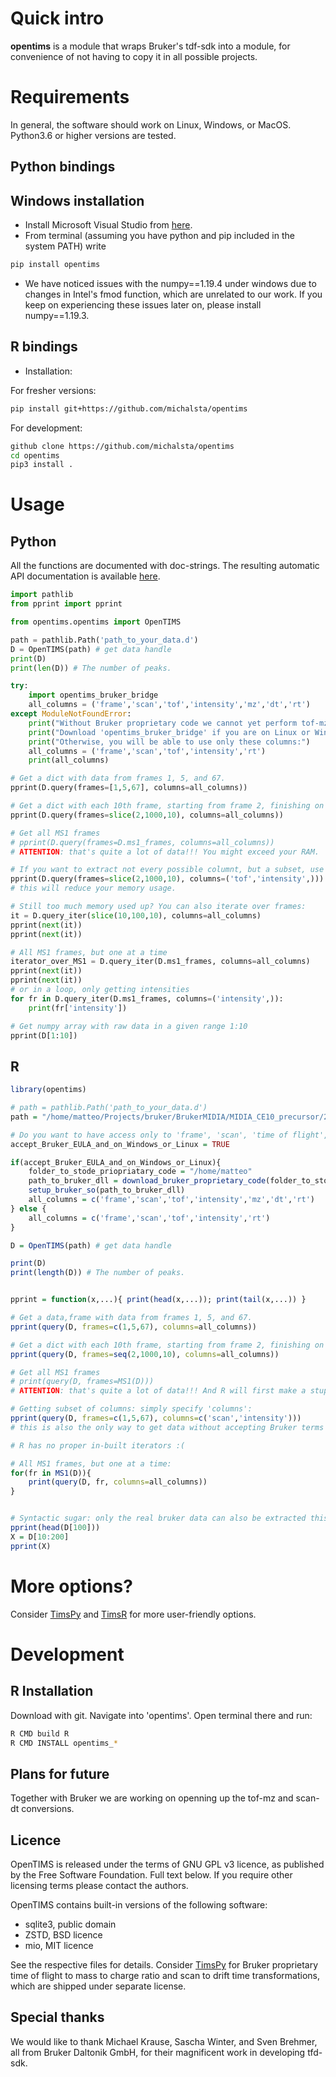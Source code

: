 # Quick intro
**opentims** is a module that wraps Bruker's tdf-sdk into a module, for convenience of not having to copy it in all possible projects.

# Requirements
In general, the software should work on Linux, Windows, or MacOS.
Python3.6 or higher versions are tested.

## Python bindings

## Windows installation

* Install Microsoft Visual Studio from [here](https://visualstudio.microsoft.com/visual-cpp-build-tools/).
* From terminal (assuming you have python and pip included in the system PATH) write
```bash
pip install opentims
```
* We have noticed issues with the numpy==1.19.4 under windows due to changes in Intel's fmod function, which are unrelated to our work. 
If you keep on experiencing these issues later on, please install numpy==1.19.3.

## R bindings

* Installation:

For fresher versions:
```bash
pip install git+https://github.com/michalsta/opentims
```

For development:
```bash
github clone https://github.com/michalsta/opentims
cd opentims
pip3 install .
```

# Usage

## Python

All the functions are documented with doc-strings.
The resulting automatic API documentation is available [here](https://michalsta.github.io/opentims/).

```python
import pathlib
from pprint import pprint

from opentims.opentims import OpenTIMS

path = pathlib.Path('path_to_your_data.d')
D = OpenTIMS(path) # get data handle
print(D)
print(len(D)) # The number of peaks.

try:
	import opentims_bruker_bridge
	all_columns = ('frame','scan','tof','intensity','mz','dt','rt')
except ModuleNotFoundError:
	print("Without Bruker proprietary code we cannot yet perform tof-mz and scan-dt transformations.")
	print("Download 'opentims_bruker_bridge' if you are on Linux or Windows.")
	print("Otherwise, you will be able to use only these columns:")
	all_columns = ('frame','scan','tof','intensity','rt')
	print(all_columns)

# Get a dict with data from frames 1, 5, and 67.
pprint(D.query(frames=[1,5,67], columns=all_columns))

# Get a dict with each 10th frame, starting from frame 2, finishing on frame 1000.   
pprint(D.query(frames=slice(2,1000,10), columns=all_columns))

# Get all MS1 frames 
# pprint(D.query(frames=D.ms1_frames, columns=all_columns))
# ATTENTION: that's quite a lot of data!!! You might exceed your RAM.

# If you want to extract not every possible columnt, but a subset, use the columns argument:
pprint(D.query(frames=slice(2,1000,10), columns=('tof','intensity',)))
# this will reduce your memory usage.

# Still too much memory used up? You can also iterate over frames:
it = D.query_iter(slice(10,100,10), columns=all_columns)
pprint(next(it))
pprint(next(it))

# All MS1 frames, but one at a time
iterator_over_MS1 = D.query_iter(D.ms1_frames, columns=all_columns)
pprint(next(it))
pprint(next(it))
# or in a loop, only getting intensities
for fr in D.query_iter(D.ms1_frames, columns=('intensity',)):
    print(fr['intensity'])

# Get numpy array with raw data in a given range 1:10
pprint(D[1:10])
```

## R

```R
library(opentims)

# path = pathlib.Path('path_to_your_data.d')
path = "/home/matteo/Projects/bruker/BrukerMIDIA/MIDIA_CE10_precursor/20190912_HeLa_Bruker_TEN_MIDIA_200ng_CE10_100ms_Slot1-9_1_488.d"

# Do you want to have access only to 'frame', 'scan', 'time of flight', and 'intensity'?
accept_Bruker_EULA_and_on_Windows_or_Linux = TRUE

if(accept_Bruker_EULA_and_on_Windows_or_Linux){
    folder_to_stode_priopriatary_code = "/home/matteo"
    path_to_bruker_dll = download_bruker_proprietary_code(folder_to_stode_priopriatary_code)
    setup_bruker_so(path_to_bruker_dll)
    all_columns = c('frame','scan','tof','intensity','mz','dt','rt')
} else {
	all_columns = c('frame','scan','tof','intensity','rt')
}

D = OpenTIMS(path) # get data handle

print(D) 
print(length(D)) # The number of peaks.


pprint = function(x,...){ print(head(x,...)); print(tail(x,...)) }

# Get a data,frame with data from frames 1, 5, and 67.
pprint(query(D, frames=c(1,5,67), columns=all_columns))

# Get a dict with each 10th frame, starting from frame 2, finishing on frame 1000.   
pprint(query(D, frames=seq(2,1000,10), columns=all_columns))

# Get all MS1 frames 
# print(query(D, frames=MS1(D)))
# ATTENTION: that's quite a lot of data!!! And R will first make a stupid copy, because it's bad. You might exceed your RAM.

# Getting subset of columns: simply specify 'columns':
pprint(query(D, frames=c(1,5,67), columns=c('scan','intensity')))
# this is also the only way to get data without accepting Bruker terms of service and on MacOS (for time being).

# R has no proper in-built iterators :(

# All MS1 frames, but one at a time:
for(fr in MS1(D)){
    print(query(D, fr, columns=all_columns))
}


# Syntactic sugar: only the real bruker data can also be extracted this way:
pprint(head(D[100])) 
X = D[10:200]
pprint(X) 
```

# More options?

Consider [TimsPy](https://github.com/MatteoLacki/timspy) and [TimsR](https://github.com/MatteoLacki/timsr) for more user-friendly options.


# Development

## R Installation 
Download with git.
Navigate into 'opentims'.
Open terminal there and run:
```bash
R CMD build R
R CMD INSTALL opentims_*
```

## Plans for future

Together with Bruker we are working on openning up the tof-mz and scan-dt conversions.


## Licence

OpenTIMS is released under the terms of GNU GPL v3 licence, as
published by the Free Software Foundation. Full text below.
If you require other licensing terms please contact the authors.

OpenTIMS contains built-in versions of the following software:
- sqlite3, public domain
- ZSTD, BSD licence
- mio, MIT licence

See the respective files for details.
Consider [TimsPy](https://github.com/MatteoLacki/opentims_bruker_bridge) for Bruker proprietary time of flight to mass to charge ratio and scan to drift time transformations, which are shipped under separate license. 

## Special thanks
We would like to thank Michael Krause, Sascha Winter, and Sven Brehmer, all from Bruker Daltonik GmbH, for their magnificent work in developing tfd-sdk.

